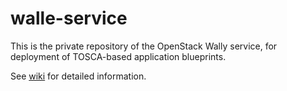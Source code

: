 # walle-service

This is the private repository of the OpenStack Wally service, for deployment of TOSCA-based application blueprints.

See [wiki](https://github.com/GigaSpaces-ProfessionalServices/walle-service/wiki/Home) for detailed information.



